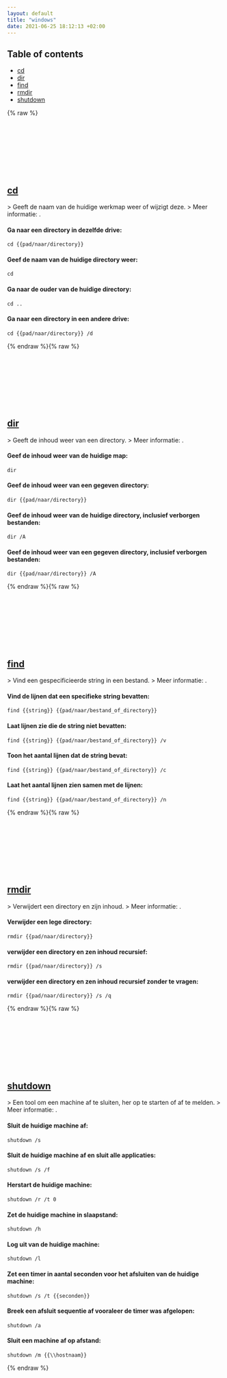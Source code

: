 ```yaml
---
layout: default
title: "windows"
date: 2021-06-25 18:12:13 +02:00
---
```

## Table of contents
* <a href="#cd">cd</a>
* <a href="#dir">dir</a>
* <a href="#find">find</a>
* <a href="#rmdir">rmdir</a>
* <a href="#shutdown">shutdown</a>

{% raw %}
<h2 id="cd">
  <a href="/nl/windows/cd.html">cd</a> <a href="#cd"><svg class="icon">
    <use href="/assets/images/unicode_sprite.svg#link" />
  </svg></a>
</h2>
> Geeft de naam van de huidige werkmap weer of wijzigt deze.
> Meer informatie: <https://docs.microsoft.com/windows-server/administration/windows-commands/cd>.

#### Ga naar een directory in dezelfde drive:
```shell
cd {{pad/naar/directory}}
```
#### Geef de naam van de huidige directory weer:
```shell
cd
```
#### Ga naar de ouder van de huidige directory:
```shell
cd ..
```
#### Ga naar een directory in een andere drive:
```shell
cd {{pad/naar/directory}} /d
```
{% endraw %}{% raw %}
<h2 id="dir">
  <a href="/nl/windows/dir.html">dir</a> <a href="#dir"><svg class="icon">
    <use href="/assets/images/unicode_sprite.svg#link" />
  </svg></a>
</h2>
> Geeft de inhoud weer van een directory.
> Meer informatie: <https://docs.microsoft.com/windows-server/administration/windows-commands/dir>.

#### Geef de inhoud weer van de huidige map:
```shell
dir
```
#### Geef de inhoud weer van een gegeven directory:
```shell
dir {{pad/naar/directory}}
```
#### Geef de inhoud weer van de huidige directory, inclusief verborgen bestanden:
```shell
dir /A
```
#### Geef de inhoud weer van een gegeven directory, inclusief verborgen bestanden:
```shell
dir {{pad/naar/directory}} /A
```
{% endraw %}{% raw %}
<h2 id="find">
  <a href="/nl/windows/find.html">find</a> <a href="#find"><svg class="icon">
    <use href="/assets/images/unicode_sprite.svg#link" />
  </svg></a>
</h2>
> Vind een gespecificieerde string in een bestand.
> Meer informatie: <https://docs.microsoft.com/windows-server/administration/windows-commands/find>.

#### Vind de lijnen dat een specifieke string bevatten:
```shell
find {{string}} {{pad/naar/bestand_of_directory}}
```
#### Laat lijnen zie die de string niet bevatten:
```shell
find {{string}} {{pad/naar/bestand_of_directory}} /v
```
#### Toon het aantal lijnen dat de string bevat:
```shell
find {{string}} {{pad/naar/bestand_of_directory}} /c
```
#### Laat het aantal lijnen zien samen met de lijnen:
```shell
find {{string}} {{pad/naar/bestand_of_directory}} /n
```
{% endraw %}{% raw %}
<h2 id="rmdir">
  <a href="/nl/windows/rmdir.html">rmdir</a> <a href="#rmdir"><svg class="icon">
    <use href="/assets/images/unicode_sprite.svg#link" />
  </svg></a>
</h2>
> Verwijdert een directory en zijn inhoud.
> Meer informatie: <https://docs.microsoft.com/windows-server/administration/windows-commands/rmdir>.

#### Verwijder een lege directory:
```shell
rmdir {{pad/naar/directory}}
```
#### verwijder een directory en zen inhoud recursief:
```shell
rmdir {{pad/naar/directory}} /s
```
#### verwijder een directory en zen inhoud recursief zonder te vragen:
```shell
rmdir {{pad/naar/directory}} /s /q
```
{% endraw %}{% raw %}
<h2 id="shutdown">
  <a href="/nl/windows/shutdown.html">shutdown</a> <a href="#shutdown"><svg class="icon">
    <use href="/assets/images/unicode_sprite.svg#link" />
  </svg></a>
</h2>
> Een tool om een machine af te sluiten, her op te starten of af te melden.
> Meer informatie: <https://docs.microsoft.com/windows-server/administration/windows-commands/shutdown>.

#### Sluit de huidige machine af:
```shell
shutdown /s
```
#### Sluit de huidige machine af en sluit alle applicaties:
```shell
shutdown /s /f
```
#### Herstart de huidige machine:
```shell
shutdown /r /t 0
```
#### Zet de huidige machine in slaapstand:
```shell
shutdown /h
```
#### Log uit van de huidige machine:
```shell
shutdown /l
```
#### Zet een timer in aantal seconden voor het afsluiten van de huidige machine:
```shell
shutdown /s /t {{seconden}}
```
#### Breek een afsluit sequentie af vooraleer de timer was afgelopen:
```shell
shutdown /a
```
#### Sluit een machine af op afstand:
```shell
shutdown /m {{\\hostnaam}}
```
{% endraw %}